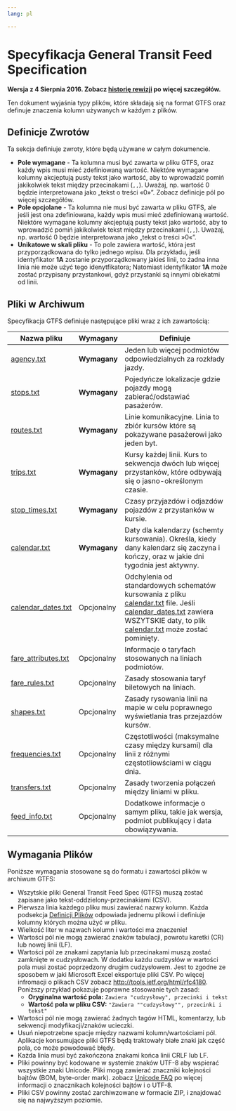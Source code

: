 ```yaml
---
lang: pl

---
```

# Specyfikacja General Transit Feed Specification

**Wersja z 4 Sierpnia 2016. Zobacz [historię rewizji](https://github.com/google/transit/blob/master/gtfs/CHANGES.md) po więcej szczegółów.**

Ten dokument wyjaśnia typy plików, które składają się na format GTFS oraz definuje znaczenia kolumn używanych w każdym z plików.

## Definicje Zwrotów

Ta sekcja definiuje zwroty, które będą używane w całym dokumencie.

* **Pole wymagane** - Ta kolumna musi być zawarta w pliku GTFS, oraz każdy wpis musi mieć zdefiniowaną wartość. Niektóre wymagane kolumny akcjeptują pusty tekst jako wartość, aby to wprowadzić pomiń jakikolwiek tekst między przecinakami (`,,`). Uważaj, np. wartość 0 będzie interpretowana jako „tekst o treści «0»”. Zobacz definicje pól po więcej szczegółów.
* **Pole opcjolane** - Ta kolumna nie musi być zawarta w pliku GTFS, ale jeśli jest ona zdefiniowana, każdy wpis musi mieć zdefiniowaną wartość. Niektóre wymagane kolumny akcjeptują pusty tekst jako wartość, aby to wprowadzić pomiń jakikolwiek tekst między przecinakami (`,,`). Uważaj, np. wartość 0 będzie interpretowana jako „tekst o treści »0«”.
* **Unikatowe w skali pliku** - To pole zawiera wartość, która jest przyporządkowana do tylko jednego wpisu. Dla przykładu, jeśli identyfikator **1A** zostanie przyporządkowany jakieś linii, to żadna inna linia nie może użyć tego idenytfikatora; Natomiast identyfikator **1A** może zostać przypisany przystankowi, gdyż przystanki są innymi obiekatmi od linii.

## Pliki w Archiwum

Specyfikacja GTFS definiuje następujące pliki wraz z ich zawartością:

|  Nazwa pliku | Wymagany | Definiuje |
|  ------ | ------ | ------ |
|  [agency.txt](#agency) | **Wymagany** | Jeden lub więcej podmiotów odpowiedzialnych za rozkłady jazdy. |
|  [stops.txt](#stops) | **Wymagany** | Pojedyńcze lokalizacje gdzie pojazdy mogą zabierać/odstawiać pasażerów. |
|  [routes.txt](#routes) | **Wymagany** | Linie komunikacyjne. Linia to zbiór kursów które są pokazywane pasażerowi jako jeden byt. |
|  [trips.txt](#trips)  | **Wymagany** | Kursy każdej linii. Kurs to sekwencja dwóch lub więcej przystanków, które odbywają się o jasno-określonym czasie. |
|  [stop_times.txt](#stop_times)  | **Wymagany** | Czasy przyjazdów i odjazdów pojazdów z przystanków w kursie. |
|  [calendar.txt](#calendar)  | **Wymagany** | Daty dla kalendarzy (schemty kursowania). Określa, kiedy dany kalendarz się zaczyna i kończy, oraz w jakie dni tygodnia jest aktywny. |
|  [calendar_dates.txt](#calendar_dates)  | Opcjonalny | Odchylenia od standardowych schematów kursowania z pliku [calendar.txt](#calendar) file. Jeśli [calendar_dates.txt](#calendar_dates) zawiera WSZYTSKIE daty, to plik [calendar.txt](#calendar) może zostać pominięty. |
|  [fare_attributes.txt](#fare_attributes)  | Opcjonalny | Informacje o taryfach stosowanych na liniach podmiotów. |
|  [fare_rules.txt](#fare_rules)  | Opcjonalny | Zasady stosowania taryf biletowych na liniach. |
|  [shapes.txt](#shapes)  | Opcjonalny | Zasady rysowania linii na mapie w celu poprawnego wyświetlania tras przejazdów kursów. |
|  [frequencies.txt](#frequencies)  | Opcjonalny | Częstotliwości (maksymalne czasy między kursami) dla linii z różnymi częstotliowściami w ciągu dnia. |
|  [transfers.txt](#transfers)  | Opcjonalny | Zasady tworzenia połączeń między liniami w pliku. |
|  [feed_info.txt](#feed_info)  | Opcjonalny | Dodatkowe informacje o samym pliku, takie jak wersja, podmiot publikujący i data obowiązywania. |

## Wymagania Plików

Poniższe wymagania stosowane są do formatu i zawartości plików w archiwum GTFS:

* Wszytskie pliki General Transit Feed Spec (GTFS) muszą zostać zapisane jako tekst-oddzielony-przecinakiami (CSV).
* Pierwsza linia każdego pliku musi zawierać nazwy kolumn. Każda podsekcja [Definicji Plików](#Field-Definitions) odpowiada jednemu plikowi i definiuje kolumny których można użyć w pliku.
* Wielkość liter w nazwach kolumn i wartości ma znaczenie!
* Wartości pól nie mogą zawierać znaków tabulacji, powrotu karetki (CR) lub nowej linii (LF).
* Wartości pól ze znakami zapytania lub przecinakami muszą zostać zamknięte w cudzysłowach. W dodatku każdu cudzysłów w wartości pola musi zostać poprzedzony drugim cudzysłowem. Jest to zgodne ze sposobem w jaki Microsoft Excel eksportuje pliki CSV. Po więcej infromacji o plikach CSV zobacz http://tools.ietf.org/html/rfc4180.
Poniższy przykład pokazuje poprawne stosowanie tych zasad:
  * **Oryginalna wartość pola:** `Zawiera "cudzysłowy", przecinki i tekst`
  * **Wartość pola w pliku CSV:** `"Zawiera ""cudzysłowy"", przecinki i tekst"`
* Wartości pól nie mogą zawierać żadnych tagów HTML, komentarzy, lub sekwencji modyfikacji/znaków ucieczki.
* Usuń niepotrzebne spacje między nazwami kolumn/wartościami pól. Aplikacje konsumujące pliki GTFS będą traktowały białe znaki jak część pola, co może powodować błędy.
* Każda linia musi być zakończona znakami końca linii CRLF lub LF.
* Pliki powinny być kodowane w systemie znaków UTF-8 aby wspierać wszystkie znaki Unicode. Pliki mogą zawierać znaczniki kolejności bajtów (BOM, byte-order mark). zobacz [Unicode FAQ](http://unicode.org/faq/utf_bom.html#BOM) po więcej informacji o znacznikach kolejności bajtów i o UTF-8.
* Pliki CSV powinny zostać zarchiwzowane w formacie ZIP, i znajdować się na najwyższym poziomie.
